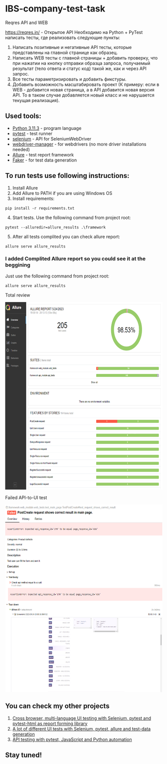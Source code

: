 # IBS-company-test-task

Reqres API and WEB

https://reqres.in/ - Открытое API
Необходимо на Python + PyTest написать тесты, где реализовать следующие пункты:

1) Написать позитивные и негативные API тесты, которые представлены на главной странице как образец.
2) Написать WEB тесты с главной страницы + добавить проверку, что при нажатии на кнопку отправки образца запроса,
   получаемый результат (тело ответа и статус код) такой же, как и через API запрос.
3) Все тесты параметризировать и добавить фикстуры.
4) Добавить возможность масштабировать проект (К примеру: если в WEB - добавится новая страница, а в API добавится новая
   версия API. То в таком случае добавляется новый класс и не нарушается текущая реализация).

## Used tools:

+ [Python 3.11.3](https://www.python.org/downloads/) - program language
+ [pytest](https://docs.pytest.org/en/7.3.x/) - test runner
+ [selenium](https://pypi.org/project/selenium/) - API for SeleniumWebDriver
+ [webdriver-manager](https://github.com/SergeyPirogov/webdriver_manager) - for webdrivers (no more driver installations
  needed)
+ [Allure](https://github.com/allure-framework/allure-python) - test report framework
+ [Faker](https://pypi.org/project/Faker/) - for test data generation

## To run tests use following instructions:

1. Install Allure
2. Add Allure to PATH if you are using Windows OS
3. Install requirements:

```shell
pip install -r requirements.txt
```

4. Start tests. Use the following command from project root:

```shell
pytest --alluredir=allure_results .\framework
```

5. After all tests complited you can check allure report:

```shell
allure serve allure_results
```

### I added Complited Allure report so you could see it at the beggining

Just use the following command from project root:

```shell
allure serve allure_results
```

Total review

<img src="img/allure_report.png" height="600" width="1200" alt="allure report">

Failed API-to-UI test

<img src="img/failed_test.png" height="600" width="1200" alt="failed test">

## You can check my other projects

1. [Cross browser, multi-language UI testing with Selenium, pytest and pytest-html as report forming library](https://github.com/Lexxx42/final_test_project)
2. [A lot of different UI tests with Selenium, pytest, allure and test-data generation](https://github.com/Lexxx42/testing_framework_selenium_pytest)
3. [API testing with pytest, JavaScript and Python automation](https://github.com/Lexxx42/testing-api-telegram)

## Stay tuned!
